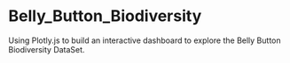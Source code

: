 # Belly_Button_Biodiversity
Using Plotly.js to build an interactive dashboard to explore the Belly Button Biodiversity DataSet.
